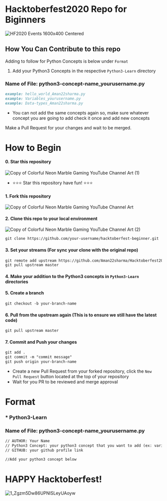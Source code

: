# Hacktoberfest2020 Repo for Biginners
![HF2020 Events 1600x400 Centered](https://user-images.githubusercontent.com/40789486/94894828-c371d980-04a7-11eb-9374-9da9dd1b95b6.png)
## How You Can Contribute to this repo
Adding to follow for Python Concepts is below under `Format`
1. Add your Python3 Concepts in the respective `Python3-Learn` directory

### Name of File: python3-concept-name_yourusername.py
```markdown
example: hello_world_Aman22sharma.py
example: Variables_yourusername.py
example: Data-types_Aman22sharma.py
```

- You can not add the same concepts again so, make sure whatever concept you are going to add check it once and add new concepts

Make a Pull Request for your changes and wait to be merged.

# How to Begin
#### 0. Star this repository

![Copy of Colorful Neon Marble Gaming YouTube Channel Art (1)](https://user-images.githubusercontent.com/40789486/94896288-c3270d80-04aa-11eb-80d7-34478a28356a.gif)

- :star::star::star: Star this repository have fun! :star::star::star:
#### 1. Fork this repository

![Copy of Colorful Neon Marble Gaming YouTube Channel Art](https://user-images.githubusercontent.com/40789486/94896128-64fa2a80-04aa-11eb-917d-cdd0a80d55f1.gif)

#### 2. Clone this repo to your local environment


![Copy of Colorful Neon Marble Gaming YouTube Channel Art (2)](https://user-images.githubusercontent.com/40789486/94896740-d1c1f480-04ab-11eb-85b9-2099ddd520dd.gif)

```markdown
git clone https://github.com/your-username/hacktoberfest-beginner.git
```

#### 3. Set your streams (For sync your clone with the original repo)
```markdown
git remote add upstream https://github.com/Aman22sharma/Hacktoberfest2020_beginner.git
git pull upstream master
```
#### 4. Make your addition to the Python3 concepts in `Python3-Learn` directories
#### 5. Create a branch
```markdown
git checkout -b your-branch-name
```
#### 6. Pull from the upstream again (This is to ensure we still have the latest code)
```markdown
git pull upstream master
```
#### 7. Commit and Push your changes
```markdown
git add .
git commit -m "commit message"
git push origin your-branch-name
```

- Create a new Pull Request from your forked repository, click the `New Pull Request` button located at the top of your repository
- Wait for you PR to be reviewed and merge approval

# Format

### * Python3-Learn
### Name of File: python3-concept-name_yourusername.py

```markdown
// AUTHOR: Your Name
// Python3 Concept: your python3 concept that you want to add (ex: variable,datatypes etc)
// GITHUB: your github profile link

//Add your python3 concept below
```


# HAPPY Hacktoberfest!
![1_Zgzm5Dw86UPNlSLeyUAoyw](https://user-images.githubusercontent.com/40789486/94897225-cfac6580-04ac-11eb-9e58-79d821976848.gif)

